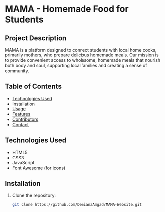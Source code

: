 # MAMA - Homemade Food for Students

## Project Description
MAMA is a platform designed to connect students with local home cooks, primarily mothers, who prepare delicious homemade meals. Our mission is to provide convenient access to wholesome, homemade meals that nourish both body and soul, supporting local families and creating a sense of community.

## Table of Contents
- [Technologies Used](#technologies-used)
- [Installation](#installation)
- [Usage](#usage)
- [Features](#features)
- [Contributors](#contributors)
- [Contact](#contact)

## Technologies Used
- HTML5
- CSS3
- JavaScript
- Font Awesome (for icons)

## Installation
1. Clone the repository:
   ```sh
   git clone https://github.com/DemianaAmgad/MAMA-Website.git

